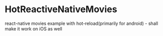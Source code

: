 # HotReactiveNativeMovies
react-native movies example with hot-reload(primarily for android) - shall make it work on iOS as well
